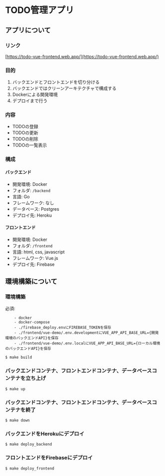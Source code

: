 # TODO管理アプリ

## アプリについて

### リンク
[https://todo-vue-frontend.web.app/](https://todo-vue-frontend.web.app/)

### 目的
1. バックエンドとフロントエンドを切り分ける
1. バックエンドではクリーンアーキテクチャで構成する
1. Dockerによる開発環境
1. デプロイまで行う

### 内容
- TODOの登録
- TODOの更新
- TODOの削除
- TODOの一覧表示

### 構成
#### バックエンド
- 開発環境: Docker
- フォルダ: `/backend`
- 言語: Go
- フレームワーク: なし
- データベース: Postgres
- デプロイ先: Heroku

#### フロントエンド
- 開発環境: Docker
- フォルダ: `/frontend`
- 言語: html, css, javascript
- フレームワーク: Vue.js
- デプロイ先: Firebase

## 環境構築について

### 環境構築
必須: 
```
    - docker  
    - docker-compose
    - ./firebase_deploy.envにFIREBASE_TOKENを保存
    - ./frontend/vue-demo/.env.developmentにVUE_APP_API_BASE_URL={開発環境のバックエンドAPI}を保存
    - ./frontend/vue-demo/.env.localにVUE_APP_API_BASE_URL={ローカル環境のバックエンドAPI}を保存
```


```
$ make build
```

### バックエンドコンテナ、フロントエンドコンテナ、データベースコンテナを立ち上げ

```
$ make up
```

### バックエンドコンテナ、フロントエンドコンテナ、データベースコンテナを終了

```
$ make down
```

### バックエンドをHerokuにデプロイ

```
$ make deploy_backend
```

### フロントエンドをFirebaseにデプロイ

```
$ make deploy_frontend
```

